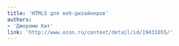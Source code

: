```yaml
---
title: 'HTML5 для веб-дизайнеров'
authors:
- 'Джереми Кит'
link: 'http://www.ozon.ru/context/detail/id/19431055/'
---
```

